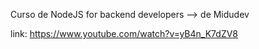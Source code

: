 Curso de NodeJS for backend developers --> de Midudev

link: https://www.youtube.com/watch?v=yB4n_K7dZV8